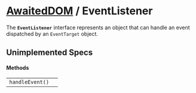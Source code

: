 # [AwaitedDOM](/docs/hero/basic-client/awaited-dom) <span>/</span> EventListener

<div class='overview'>The <strong><code>EventListener</code></strong> interface represents an object that can handle an event dispatched by an <code>EventTarget</code> object.</div>

## Unimplemented Specs

#### Methods

|     |     |
| --- | --- |
| `handleEvent()` |  |
